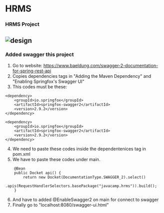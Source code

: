 # HRMS
### HRMS Project 
![design](https://user-images.githubusercontent.com/54038172/119261047-36b69000-bbde-11eb-9853-72231990ef77.PNG)
-----------------------------------------------------
### Added swagger this project

1. Go to website: https://www.baeldung.com/swagger-2-documentation-for-spring-rest-api
2. Copies dependencies tags in "Adding the Maven Dependency" and "Enabling Springfox's Swagger UI"
3. This codes must be these:
```
<dependency>
    <groupId>io.springfox</groupId>
    <artifactId>springfox-swagger2</artifactId>
    <version>2.9.2</version>
</dependency>

<dependency>
    <groupId>io.springfox</groupId>
    <artifactId>springfox-swagger2</artifactId>
    <version>2.9.2</version>
</dependency>
```
4. We need to paste these codes inside the dependentenices tag in pom.xml
5. We have to paste these codes under main.
```
	@Bean
	public Docket api() {
		return new Docket(DocumentationType.SWAGGER_2).select()
				.apis(RequestHandlerSelectors.basePackage("javacamp.hrms")).build();
	}
```
6. And have to added @EnableSwagger2 on main for connect to swagger 
7. Finally go to "localhost:8080/swagger-ui.html"
